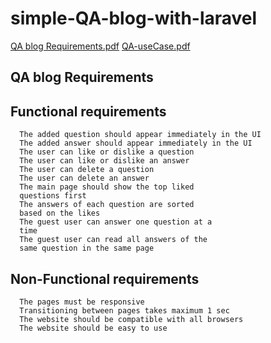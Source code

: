 # simple-QA-blog-with-laravel
[QA blog Requirements.pdf](https://github.com/haniaraslan/simple-QA-blog-with-laravel/files/7110492/QA.blog.Requirements.pdf)
[QA-useCase.pdf](https://github.com/haniaraslan/simple-QA-blog-with-laravel/files/7110493/QA-useCase.pdf)

QA blog Requirements
--------------------

  Functional requirements
  -----------------------
      The added question should appear immediately in the UI
      The added answer should appear immediately in the UI
      The user can like or dislike a question
      The user can like or dislike an answer
      The user can delete a question
      The user can delete an answer
      The main page should show the top liked
      questions first
      The answers of each question are sorted
      based on the likes
      The guest user can answer one question at a
      time
      The guest user can read all answers of the
      same question in the same page
      
  Non-Functional requirements
  ---------------------------
      The pages must be responsive
      Transitioning between pages takes maximum 1 sec
      The website should be compatible with all browsers
      The website should be easy to use
